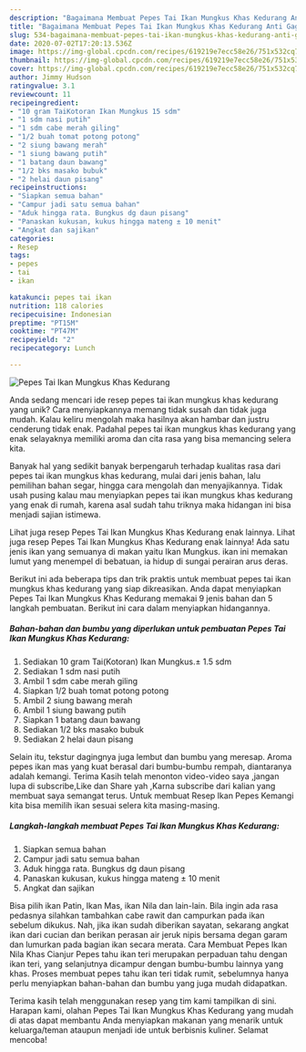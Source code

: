 ```yaml
---
description: "Bagaimana Membuat Pepes Tai Ikan Mungkus Khas Kedurang Anti Gagal"
title: "Bagaimana Membuat Pepes Tai Ikan Mungkus Khas Kedurang Anti Gagal"
slug: 534-bagaimana-membuat-pepes-tai-ikan-mungkus-khas-kedurang-anti-gagal
date: 2020-07-02T17:20:13.536Z
image: https://img-global.cpcdn.com/recipes/619219e7ecc58e26/751x532cq70/pepes-tai-ikan-mungkus-khas-kedurang-foto-resep-utama.jpg
thumbnail: https://img-global.cpcdn.com/recipes/619219e7ecc58e26/751x532cq70/pepes-tai-ikan-mungkus-khas-kedurang-foto-resep-utama.jpg
cover: https://img-global.cpcdn.com/recipes/619219e7ecc58e26/751x532cq70/pepes-tai-ikan-mungkus-khas-kedurang-foto-resep-utama.jpg
author: Jimmy Hudson
ratingvalue: 3.1
reviewcount: 11
recipeingredient:
- "10 gram TaiKotoran Ikan Mungkus 15 sdm"
- "1 sdm nasi putih"
- "1 sdm cabe merah giling"
- "1/2 buah tomat potong potong"
- "2 siung bawang merah"
- "1 siung bawang putih"
- "1 batang daun bawang"
- "1/2 bks masako bubuk"
- "2 helai daun pisang"
recipeinstructions:
- "Siapkan semua bahan"
- "Campur jadi satu semua bahan"
- "Aduk hingga rata. Bungkus dg daun pisang"
- "Panaskan kukusan, kukus hingga mateng ± 10 menit"
- "Angkat dan sajikan"
categories:
- Resep
tags:
- pepes
- tai
- ikan

katakunci: pepes tai ikan 
nutrition: 118 calories
recipecuisine: Indonesian
preptime: "PT15M"
cooktime: "PT47M"
recipeyield: "2"
recipecategory: Lunch

---
```



![Pepes Tai Ikan Mungkus Khas Kedurang](https://img-global.cpcdn.com/recipes/619219e7ecc58e26/751x532cq70/pepes-tai-ikan-mungkus-khas-kedurang-foto-resep-utama.jpg)

Anda sedang mencari ide resep pepes tai ikan mungkus khas kedurang yang unik? Cara menyiapkannya memang tidak susah dan tidak juga mudah. Kalau keliru mengolah maka hasilnya akan hambar dan justru cenderung tidak enak. Padahal pepes tai ikan mungkus khas kedurang yang enak selayaknya memiliki aroma dan cita rasa yang bisa memancing selera kita.

Banyak hal yang sedikit banyak berpengaruh terhadap kualitas rasa dari pepes tai ikan mungkus khas kedurang, mulai dari jenis bahan, lalu pemilihan bahan segar, hingga cara mengolah dan menyajikannya. Tidak usah pusing kalau mau menyiapkan pepes tai ikan mungkus khas kedurang yang enak di rumah, karena asal sudah tahu triknya maka hidangan ini bisa menjadi sajian istimewa.

Lihat juga resep Pepes Tai Ikan Mungkus Khas Kedurang enak lainnya. Lihat juga resep Pepes Tai Ikan Mungkus Khas Kedurang enak lainnya! Ada satu jenis ikan yang semuanya di makan yaitu Ikan Mungkus. ikan ini memakan lumut yang menempel di bebatuan, ia hidup di sungai perairan arus deras.


Berikut ini ada beberapa tips dan trik praktis untuk membuat pepes tai ikan mungkus khas kedurang yang siap dikreasikan. Anda dapat menyiapkan Pepes Tai Ikan Mungkus Khas Kedurang memakai 9 jenis bahan dan 5 langkah pembuatan. Berikut ini cara dalam menyiapkan hidangannya.

<!--inarticleads1-->

##### Bahan-bahan dan bumbu yang diperlukan untuk pembuatan Pepes Tai Ikan Mungkus Khas Kedurang:

1. Sediakan 10 gram Tai(Kotoran) Ikan Mungkus.± 1.5 sdm
1. Sediakan 1 sdm nasi putih
1. Ambil 1 sdm cabe merah giling
1. Siapkan 1/2 buah tomat potong potong
1. Ambil 2 siung bawang merah
1. Ambil 1 siung bawang putih
1. Siapkan 1 batang daun bawang
1. Sediakan 1/2 bks masako bubuk
1. Sediakan 2 helai daun pisang


Selain itu, tekstur dagingnya juga lembut dan bumbu yang meresap. Aroma pepes ikan mas yang kuat berasal dari bumbu-bumbu rempah, diantaranya adalah kemangi. Terima Kasih telah menonton video-video saya ,jangan lupa di subscribe,Like dan Share yah ,Karna subscribe dari kalian yang membuat saya semangat terus. Untuk membuat Resep Ikan Pepes Kemangi kita bisa memilih ikan sesuai selera kita masing-masing. 

<!--inarticleads2-->

##### Langkah-langkah membuat Pepes Tai Ikan Mungkus Khas Kedurang:

1. Siapkan semua bahan
1. Campur jadi satu semua bahan
1. Aduk hingga rata. Bungkus dg daun pisang
1. Panaskan kukusan, kukus hingga mateng ± 10 menit
1. Angkat dan sajikan


Bisa pilih ikan Patin, Ikan Mas, ikan Nila dan lain-lain. Bila ingin ada rasa pedasnya silahkan tambahkan cabe rawit dan campurkan pada ikan sebelum dikukus. Nah, jika ikan sudah diberikan sayatan, sekarang angkat ikan dari cucian dan berikan perasan air jeruk nipis bersama degan garam dan lumurkan pada bagian ikan secara merata. Cara Membuat Pepes Ikan Nila Khas Cianjur Pepes tahu ikan teri merupakan perpaduan tahu dengan ikan teri, yang selanjutnya dicampur dengan bumbu-bumbu lainnya yang khas. Proses membuat pepes tahu ikan teri tidak rumit, sebelumnya hanya perlu menyiapkan bahan-bahan dan bumbu yang juga mudah didapatkan. 

Terima kasih telah menggunakan resep yang tim kami tampilkan di sini. Harapan kami, olahan Pepes Tai Ikan Mungkus Khas Kedurang yang mudah di atas dapat membantu Anda menyiapkan makanan yang menarik untuk keluarga/teman ataupun menjadi ide untuk berbisnis kuliner. Selamat mencoba!
